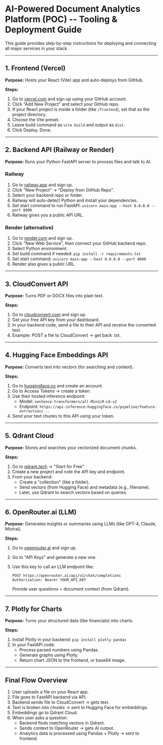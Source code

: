 # AI-Powered Document Analytics Platform (POC) -- Tooling & Deployment Guide

This guide provides step-by-step instructions for deploying and connecting all major services in your stack.

---

## 1. Frontend (Vercel)
**Purpose:** Hosts your React (Vite) app and auto-deploys from GitHub.

**Steps:**
1. Go to [vercel.com](https://vercel.com) and sign up using your GitHub account.
2. Click "Add New Project" and select your GitHub repo.
3. If your React project is inside a folder (like `/frontend`), set that as the project directory.
4. Choose the Vite preset.
5. Leave build command as `vite build` and output as `dist`.
6. Click Deploy. Done.

---

## 2. Backend API (Railway or Render)
**Purpose:** Runs your Python FastAPI server to process files and talk to AI.

### Railway
1. Go to [railway.app](https://railway.app) and sign up.
2. Click "New Project" → "Deploy from GitHub Repo".
3. Select your backend repo or folder.
4. Railway will auto-detect Python and install your dependencies.
5. Set start command to run FastAPI: `uvicorn main:app --host 0.0.0.0 --port 8000`
6. Railway gives you a public API URL.

### Render (alternative)
1. Go to [render.com](https://render.com) and sign up.
2. Click "New Web Service", then connect your GitHub backend repo.
3. Select Python environment.
4. Set build command if needed: `pip install -r requirements.txt`
5. Set start command: `uvicorn main:app --host 0.0.0.0 --port 8000`
6. Render also gives a public URL.

---

## 3. CloudConvert API
**Purpose:** Turns PDF or DOCX files into plain text.

**Steps:**
1. Go to [cloudconvert.com](https://cloudconvert.com) and sign up.
2. Get your free API key from your dashboard.
3. In your backend code, send a file to their API and receive the converted text.
4. Example: POST a file to CloudConvert → get back .txt.

---

## 4. Hugging Face Embeddings API
**Purpose:** Converts text into vectors (for searching and context).

**Steps:**
1. Go to [huggingface.co](https://huggingface.co) and create an account.
2. Go to Access Tokens → create a token.
3. Use their hosted inference endpoint:
   - Model: `sentence-transformers/all-MiniLM-L6-v2`
   - Endpoint: `https://api-inference.huggingface.co/pipeline/feature-extraction/...`
4. Send your text chunks to this API using your token.

---

## 5. Qdrant Cloud
**Purpose:** Stores and searches your vectorized document chunks.

**Steps:**
1. Go to [qdrant.tech](https://qdrant.tech) → "Start for Free".
2. Create a new project and note the API key and endpoint.
3. From your backend:
   - Create a "collection" (like a folder).
   - Send vectors (from Hugging Face) and metadata (e.g., filename).
   - Later, use Qdrant to search vectors based on queries.

---

## 6. OpenRouter.ai (LLM)
**Purpose:** Generates insights or summaries using LLMs (like GPT-4, Claude, Mixtral).

**Steps:**
1. Go to [openrouter.ai](https://openrouter.ai) and sign up.
2. Go to "API Keys" and generate a new one.
3. Use this key to call an LLM endpoint like:

   ```http
   POST https://openrouter.ai/api/v1/chat/completions
   Authorization: Bearer YOUR_API_KEY
   ```
   Provide user questions + document context (from Qdrant).

---

## 7. Plotly for Charts
**Purpose:** Turns your structured data (like financials) into charts.

**Steps:**
1. Install Plotly in your backend: `pip install plotly pandas`
2. In your FastAPI code:
   - Process parsed numbers using Pandas.
   - Generate graphs using Plotly.
   - Return chart JSON to the frontend, or base64 image.

---

## Final Flow Overview
1. User uploads a file on your React app.
2. File goes to FastAPI backend via API.
3. Backend sends file to CloudConvert → gets text.
4. Text is broken into chunks → sent to Hugging Face for embeddings.
5. Embeddings go to Qdrant Cloud.
6. When user asks a question:
   - Backend finds matching vectors in Qdrant.
   - Sends context to OpenRouter → gets AI output.
   - Analytics data is processed using Pandas + Plotly → sent to frontend. 
